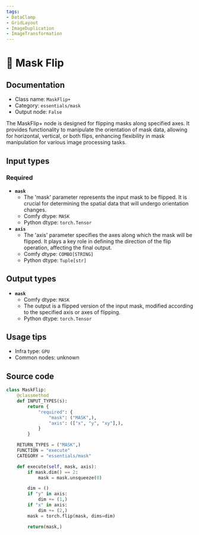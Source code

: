 ```yaml
---
tags:
- DataClamp
- GridLayout
- ImageDuplication
- ImageTransformation
---
```


# 🔧 Mask Flip
## Documentation
- Class name: `MaskFlip+`
- Category: `essentials/mask`
- Output node: `False`

The MaskFlip+ node is designed for flipping masks along specified axes. It provides functionality to manipulate the orientation of mask data, allowing for horizontal, vertical, or both flips, enhancing flexibility in mask manipulation for various image processing tasks.
## Input types
### Required
- **`mask`**
    - The 'mask' parameter represents the input mask to be flipped. It is crucial for determining the spatial data that will undergo orientation changes.
    - Comfy dtype: `MASK`
    - Python dtype: `torch.Tensor`
- **`axis`**
    - The 'axis' parameter specifies the axes along which the mask will be flipped. It plays a key role in defining the direction of the flip operation, affecting the final output.
    - Comfy dtype: `COMBO[STRING]`
    - Python dtype: `Tuple[str]`
## Output types
- **`mask`**
    - Comfy dtype: `MASK`
    - The output is a flipped version of the input mask, modified according to the specified axis or axes of flipping.
    - Python dtype: `torch.Tensor`
## Usage tips
- Infra type: `GPU`
- Common nodes: unknown


## Source code
```python
class MaskFlip:
    @classmethod
    def INPUT_TYPES(s):
        return {
            "required": {
                "mask": ("MASK",),
                "axis": (["x", "y", "xy"],),
            }
        }

    RETURN_TYPES = ("MASK",)
    FUNCTION = "execute"
    CATEGORY = "essentials/mask"

    def execute(self, mask, axis):
        if mask.dim() == 2:
            mask = mask.unsqueeze(0)

        dim = ()
        if "y" in axis:
            dim += (1,)
        if "x" in axis:
            dim += (2,)
        mask = torch.flip(mask, dims=dim)

        return(mask,)

```
